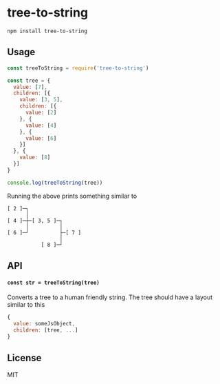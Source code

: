 # tree-to-string


```
npm install tree-to-string
```

## Usage

```js
const treeToString = require('tree-to-string')

const tree = {
  value: [7],
  children: [{
    value: [3, 5],
    children: [{
      value: [2]
    }, {
      value: [4]
    }, {
      value: [6]
    }]
  }, {
    value: [8]
  }]
}

console.log(treeToString(tree))
```

Running the above prints something similar to

```
[ 2 ]─┐
      │
[ 4 ]─┼─[ 3, 5 ]─┐
      │          │
[ 6 ]─┘          ├─[ 7 ]
                 │
           [ 8 ]─┘
```

## API

#### `const str = treeToString(tree)`

Converts a tree to a human friendly string.
The tree should have a layout similar to this

```js
{
  value: someJsObject,
  children: [tree, ...]
}
```

## License

MIT
